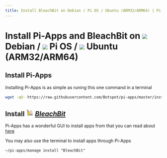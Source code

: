 ```yaml
---
title: Install BleachBit on Debian / Pi OS / Ubuntu (ARM32/ARM64) | Pi-Apps
---
```

# Install Pi-Apps and BleachBit on <img src=https://www.vectorlogo.zone/logos/debian/debian-icon.svg height=20 /> Debian / <img src=https://www.vectorlogo.zone/logos/raspberrypi/raspberrypi-icon.svg height=20 /> Pi OS / <img src=https://www.vectorlogo.zone/logos/ubuntu/ubuntu-icon.svg height=20 /> Ubuntu (ARM32/ARM64)
## Install Pi-Apps

Installing Pi-Apps is as simple as runing this one command in a terminal
```bash
wget -qO- https://raw.githubusercontent.com/Botspot/pi-apps/master/install | bash
```
## Install <img src="/img/app-icons/BleachBit/icon-64.png" height=24> ***[BleachBit](https://github.com/Botspot/pi-apps/tree/master/apps/BleachBit)***
Pi-Apps has a wonderful GUI to install apps from that you can read about [here](/wiki/getting-started/running-pi-apps/)
        
You may also use the terminal to install apps through Pi-Apps
```
~/pi-apps/manage install "BleachBit"
```
